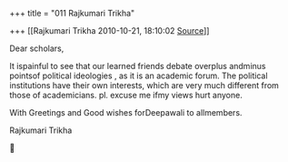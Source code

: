 +++
title = "011 Rajkumari Trikha"

+++
[[Rajkumari Trikha	2010-10-21, 18:10:02 [Source](https://groups.google.com/g/bvparishat/c/FqQkD2dgq_w)]]



Dear scholars,

It ispainful to see that our learned friends debate overplus
andminus pointsof political ideologies , as it is an academic forum. The political institutions have their own interests, which are very much different from those of academicians. pl. excuse me ifmy views hurt anyone.

With Greetings and Good wishes forDeepawali to allmembers.

Rajkumari Trikha  
  



